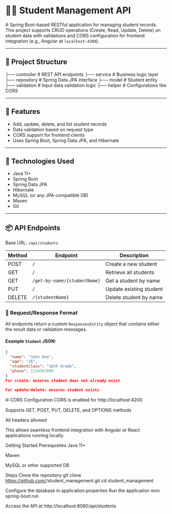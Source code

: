 # 🧑‍🎓 Student Management API

A Spring Boot-based RESTful application for managing student records. This project supports CRUD operations (Create, Read, Update, Delete) on student data with validations and CORS configuration for frontend integration (e.g., Angular at `localhost:4200`).

---

## 📁 Project Structure
├── controller # REST API endpoints
├── service # Business logic layer
├── repository # Spring Data JPA interface
├── model # Student entity
├── validation # Input data validation logic
├── helper # Configurations like CORS


---

## 🚀 Features

- Add, update, delete, and list student records
- Data validation based on request type
- CORS support for frontend clients
- Uses Spring Boot, Spring Data JPA, and Hibernate

---

## 🔧 Technologies Used

- Java 11+
- Spring Boot
- Spring Data JPA
- Hibernate
- MySQL (or any JPA-compatible DB)
- Maven
- Git

---

## 📦 API Endpoints

Base URL: `/api/students`

| Method | Endpoint                       | Description                    |
|--------|--------------------------------|--------------------------------|
| POST   | `/`                            | Create a new student           |
| GET    | `/`                            | Retrieve all students          |
| GET    | `/get-by-name/{studentName}`   | Get a student by name          |
| PUT    | `/`                            | Update existing student        |
| DELETE | `/{studentName}`               | Delete student by name         |

### 📝 Request/Response Format

All endpoints return a custom `ResponsesEntity` object that contains either the result data or validation messages.

#### Example `Student` JSON:
```json
{
  "name": "John Doe",
  "age": "16",
  "studentClass": "10th Grade",
  "phone": 1234567890
}
For create: ensures student does not already exist

For update/delete: ensures student exists
```

🌐 CORS Configuration
CORS is enabled for http://localhost:4200

Supports GET, POST, PUT, DELETE, and OPTIONS methods

All headers allowed

This allows seamless frontend integration with Angular or React applications running locally.

Getting Started
Prerequisites
Java 11+

Maven

MySQL or other supported DB

Steps
Clone the repository
git clone https://github.com/<your-username>/student_management.git
cd student_management

Configure the database in application.properties
Run the application
  mvn spring-boot:run
  
Access the API at http://localhost:8080/api/students

